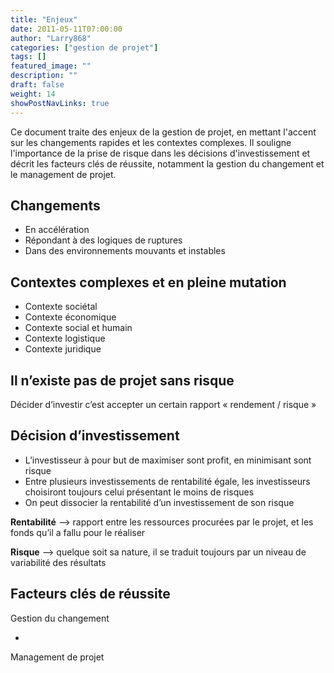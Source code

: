 ```yaml
---
title: "Enjeux"
date: 2011-05-11T07:00:00
author: "Larry868"
categories: ["gestion de projet"]
tags: []
featured_image: ""
description: ""
draft: false
weight: 14
showPostNavLinks: true
---
```


Ce document traite des enjeux de la gestion de projet, en mettant l'accent sur les changements rapides et les contextes complexes. Il souligne l'importance de la prise de risque dans les décisions d'investissement et décrit les facteurs clés de réussite, notamment la gestion du changement et le management de projet.

<!--more-->

## Changements

- En accélération
- Répondant à des logiques de ruptures
- Dans des environnements mouvants et instables

## Contextes complexes et en pleine mutation

- Contexte sociétal
- Contexte économique
- Contexte social et humain
- Contexte logistique
- Contexte juridique

## Il n’existe pas de projet sans risque

Décider d’investir c’est accepter un certain rapport « rendement / risque »

## Décision d’investissement

- L’investisseur à pour but de maximiser sont profit, en minimisant sont risque
- Entre plusieurs investissements de rentabilité égale, les investisseurs choisiront toujours celui présentant le moins de risques
- On peut dissocier la rentabilité d’un investissement de son risque

**Rentabilité** --> rapport entre les ressources procurées par le projet, et les fonds qu’il a fallu pour le réaliser

**Risque** --> quelque soit sa nature, il se traduit toujours par un niveau de variabilité des résultats

## Facteurs clés de réussite

Gestion du changement

+

Management de projet
